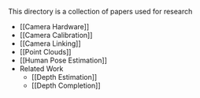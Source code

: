 This directory is a collection of papers used for research

- [[Camera Hardware]]
- [[Camera Calibration]]
- [[Camera Linking]]
- [[Point Clouds]]
- [[Human Pose Estimation]]
- Related Work
	- [[Depth Estimation]]
	- [[Depth Completion]]